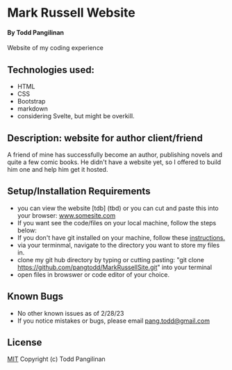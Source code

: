 # Mark Russell Website

#### By Todd Pangilinan

Website of my coding experience

## Technologies used:

* HTML
* CSS
* Bootstrap
* markdown
* considering Svelte, but might be overkill.

## Description: website for author client/friend

A friend of mine has successfully become an author, publishing novels and quite a few comic books. He didn't have a website yet, so I offered to build him one and help him get it hosted.

## Setup/Installation Requirements

* you can view the website [tdb] (tbd) or you can cut and paste this into your browser: www.somesite.com
* If you want see the code/files on your local machine, follow the steps below:
* If you don't have git installed on your machine, follow these [instructions.](https://www.learnhowtoprogram.com/introduction-to-programming/getting-started-with-intro-to-programming/git-and-github)
* via your terminmal, navigate to the directory you want to store my files in.
* clone my git hub directory by typing or cutting pasting: "git clone https://github.com/pangtodd/MarkRussellSite.git" into your terminal
* open files in browswer or code editor of your choice.


## Known Bugs

* No other known issues as of 2/28/23
* If you notice mistakes or bugs, please email pang.todd@gmail.com


## License

[MIT](https://opensource.org/licenses/MIT)
Copyright (c) Todd Pangilinan 